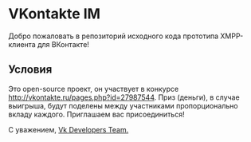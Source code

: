 ﻿VKontakte IM
============

Добро пожаловать в репозиторий исходного кода прототипа XMPP-клиента для ВКонтакте!


Условия
---

Это open-source проект, он участвует в конкурсе <http://vkontakte.ru/pages.php?id=27987544>.
Приз (деньги), в случае выигрыша, будут поделены между участниками пропорционально вкладу каждого.
Приглашаем вас присоединиться!


С уважением, [Vk Developers Team.][vkdt]


[vkdt]: http://vkontakte.ru/club19023011
